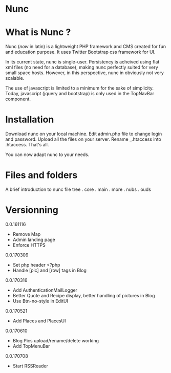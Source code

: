 # Nunc

# What is Nunc ?

Nunc (_now_ in latin) is a lightweight PHP framework and CMS created for fun and education purpose.
It uses Twitter Bootstrap css framework for UI.

In its current state, nunc is single-user. Persistency is acheived using flat xml files 
(no need for a database), making nunc perfectly suited for very small space hosts. However,
in this perspective, nunc in obviously not very scalable.

The use of javascript is limited to a minimum for the sake of simplicity. Today,
javascript (jquery and bootstrap) is only used in the TopNavBar component.

# Installation

Download nunc on your local machine. 
Edit admin.php file to change login and password.
Upload all the files on your server.
Rename _.htaccess into .htaccess.
That's all.

You can now adapt nunc to your needs.

# Files and folders

A brief introduction to nunc file tree
. core
. main
. more
. nubs
. ouds

# Versionning

0.0.161116
- Remove Map
- Admin landing page
- Enforce HTTPS

0.0.170309
- Set php header <?php
- Handle [pic] and [row] tags in Blog

0.0.170316
- Add AuthenticationMailLogger
- Better Quote and Recipe display, better handling of pictures in Blog
- Use Btn-no-style in EditUI

0.0.170521
- Add Places and PlacesUI

0.0.170610
- Blog Pics upload/rename/delete working
- Add TopMenuBar

0.0.170708
- Start RSSReader
